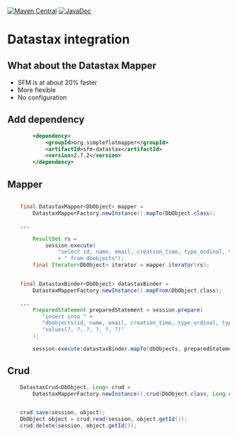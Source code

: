 [![Maven Central](https://img.shields.io/maven-central/v/org.simpleflatmapper/sfm-datastax.svg)](https://maven-badges.herokuapp.com/maven-central/org.simpleflatmapper/sfm-datastax)
[![JavaDoc](https://img.shields.io/badge/javadoc-2.7.2-blue.svg)](http://www.javadoc.io/doc/org.simpleflatmapper/sfm-datastax)

# Datastax integration

## What about the Datastax Mapper
* SFM is at about 20% faster
* More flexible
* No configuration

## Add dependency

```xml
		<dependency>
			<groupId>org.simpleflatmapper</groupId>
			<artifactId>sfm-datastax</artifactId>
			<version>2.7.2</version>
		</dependency>
```

## Mapper

```java

    final DatastaxMapper<DbObject> mapper =
        DatastaxMapperFactory.newInstance().mapTo(DbObject.class);

    ...

        ResultSet rs =
            session.execute(
                "select id, name, email, creation_time, type_ordinal, type_name"
                + " from dbobjects");
        final Iterator<DbObject> iterator = mapper.iterator(rs);


    final DatastaxBinder<DbObject> datastaxBinder =
        DatastaxMapperFactory.newInstance().mapFrom(DbObject.class);

    ...
        PreparedStatement preparedStatement = session.prepare(
           "insert into " +
           "dbobjects(id, name, email, creation_time, type_ordinal, type_name) " +
           "values(?, ?, ?, ?, ?, ?)"
        );

        session.execute(datastaxBinder.mapTo(dbObjects, preparedStatement));

```

## Crud

```java
    DatastaxCrud<DbObject, Long> crud =
        DatastaxMapperFactory.newInstance().crud(DbObject.class, Long.class).to(session, "dbobjects");


    crud.save(session, object);
    DbObject object = crud.read(session, object.getId());
    crud.delete(session, object.getId());

```